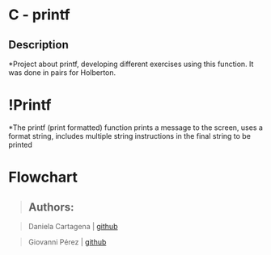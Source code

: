 # C - printf

## Description
*Project about printf, developing different exercises using this function. It was done in pairs for Holberton.

# !Printf
*The printf (print formatted) function prints a message to the screen, uses a format string, includes multiple string instructions in the final string to be printed


# Flowchart






> ## Authors:

> Daniela Cartagena | [github](https://github.com/Giogap)

> Giovanni Pérez | [github](https://github.com/Daniela1026)
